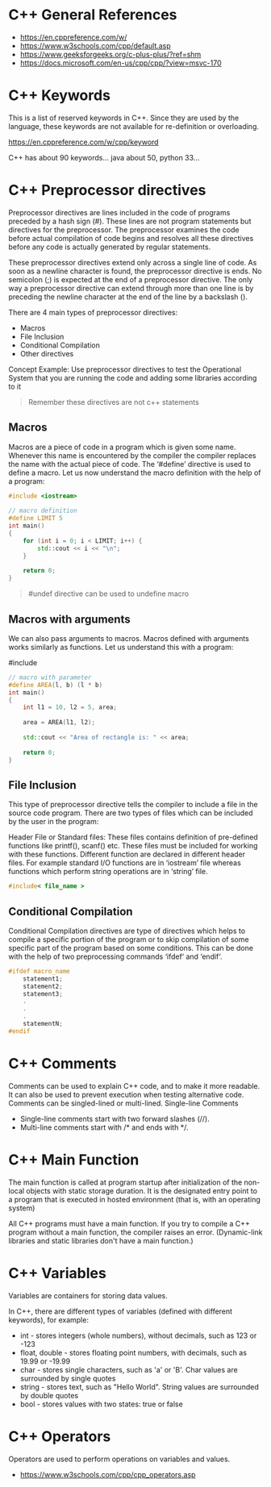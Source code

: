 # C++ General References
- https://en.cppreference.com/w/
- https://www.w3schools.com/cpp/default.asp
- https://www.geeksforgeeks.org/c-plus-plus/?ref=shm
- https://docs.microsoft.com/en-us/cpp/cpp/?view=msvc-170

# C++ Keywords
This is a list of reserved keywords in C++. Since they are used by the language, these keywords are not available for re-definition or overloading. 

https://en.cppreference.com/w/cpp/keyword

C++ has about 90 keywords... java about 50, python 33...

# C++ Preprocessor directives
Preprocessor directives are lines included in the code of programs preceded by a hash sign (#). These lines are not program statements but directives for the preprocessor. The preprocessor examines the code before actual compilation of code begins and resolves all these directives before any code is actually generated by regular statements.

These preprocessor directives extend only across a single line of code. As soon as a newline character is found, the preprocessor directive is ends. No semicolon (;) is expected at the end of a preprocessor directive. The only way a preprocessor directive can extend through more than one line is by preceding the newline character at the end of the line by a backslash (\).

There are 4 main types of preprocessor directives:  

- Macros
- File Inclusion
- Conditional Compilation
- Other directives

Concept Example: 
Use preprocessor directives to test the Operational System that you are running the code and adding some libraries according to it

> Remember these directives are not c++ statements

## Macros
Macros are a piece of code in a program which is given some name. Whenever this name is encountered by the compiler the compiler replaces the name with the actual piece of code. The ‘#define’ directive is used to define a macro. Let us now understand the macro definition with the help of a program:

```cpp
#include <iostream>
 
// macro definition
#define LIMIT 5
int main()
{
    for (int i = 0; i < LIMIT; i++) {
        std::cout << i << "\n";
    }
 
    return 0;
}
```
> #undef directive can be used to undefine macro

## Macros with arguments
We can also pass arguments to macros. Macros defined with arguments works similarly as functions. Let us understand this with a program: 

#include <iostream>

```cpp 
// macro with parameter
#define AREA(l, b) (l * b)
int main()
{
    int l1 = 10, l2 = 5, area;
 
    area = AREA(l1, l2);
 
    std::cout << "Area of rectangle is: " << area;
 
    return 0;
}
```

## File Inclusion
This type of preprocessor directive tells the compiler to include a file in the source code program. There are two types of files which can be included by the user in the program: 

Header File or Standard files: These files contains definition of pre-defined functions like printf(), scanf() etc. These files must be included for working with these functions. Different function are declared in different header files. For example standard I/O functions are in ‘iostream’ file whereas functions which perform string operations are in ‘string’ file. 

```cpp
#include< file_name >
```

## Conditional Compilation
Conditional Compilation directives are type of directives which helps to compile a specific portion of the program or to skip compilation of some specific part of the program based on some conditions. This can be done with the help of two preprocessing commands ‘ifdef‘ and ‘endif‘. 

```cpp
#ifdef macro_name
    statement1;
    statement2;
    statement3;
    .
    .
    .
    statementN;
#endif
```

# C++ Comments
Comments can be used to explain C++ code, and to make it more readable. It can also be used to prevent execution when testing alternative code. Comments can be singled-lined or multi-lined.
Single-line Comments

- Single-line comments start with two forward slashes (//).
- Multi-line comments start with /* and ends with */.

# C++ Main Function
The main function is called at program startup after initialization of the non-local objects with static storage duration. It is the designated entry point to a program that is executed in hosted environment (that is, with an operating system)

All C++ programs must have a main function. If you try to compile a C++ program without a main function, the compiler raises an error. (Dynamic-link libraries and static libraries don't have a main function.) 



# C++ Variables
Variables are containers for storing data values.

In C++, there are different types of variables (defined with different keywords), for example:

- int - stores integers (whole numbers), without decimals, such as 123 or -123
- float, double - stores floating point numbers, with decimals, such as 19.99 or -19.99
- char - stores single characters, such as 'a' or 'B'. Char values are surrounded by single quotes
- string - stores text, such as "Hello World". String values are surrounded by double quotes
- bool - stores values with two states: true or false

# C++ Operators
Operators are used to perform operations on variables and values.
- https://www.w3schools.com/cpp/cpp_operators.asp

